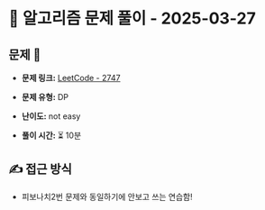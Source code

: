 # 📝 알고리즘 문제 풀이 - 2025-03-27

## 문제 📖

- **문제 링크:** [LeetCode - 2747](https://www.acmicpc.net/problem/1495)

- **문제 유형:** DP

- **난이도:** not easy

- **풀이 시간:** ⏳ 10분

## ✍ 접근 방식

<!-- (어떤 방법으로 접근했는지 설명) -->
<!-- (다른 풀이를 참고했다면 어떤걸 배웠는지) -->

- 피보나치2번 문제와 동일하기에 안보고 쓰는 연습함!
